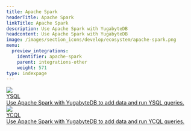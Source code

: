 ```yaml
---
title: Apache Spark
headerTitle: Apache Spark
linkTitle: Apache Spark
description: Use Apache Spark with YugabyteDB
headcontent: Use Apache Spark with YugabyteDB
image: /images/section_icons/develop/ecosystem/apache-spark.png
menu:
  preview_integrations:
    identifier: apache-spark
    parent: integrations-other
    weight: 571
type: indexpage
---
```


<div class="row">

  <div class="col-12 col-md-6 col-lg-12 col-xl-6">
    <a class="section-link icon-offset" href="java-ysql/">
      <div class="head">
        <img class="icon" src="/images/section_icons/api/ysql.png" aria-hidden="true" />
        <div class="title">YSQL</div>
      </div>
      <div class="body">
          Use Apache Spark with YugabyteDB to add data and run YSQL queries.
      </div>
    </a>
  </div>

  <div class="col-12 col-md-6 col-lg-12 col-xl-6">
    <a class="section-link icon-offset" href="java-ycql/">
      <div class="head">
        <img class="icon" src="/images/section_icons/api/ycql.png" aria-hidden="true" />
        <div class="title">YCQL</div>
      </div>
      <div class="body">
          Use Apache Spark with YugabyteDB to add data and run YCQL queries.
      </div>
    </a>
  </div>

</div>
